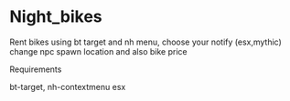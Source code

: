 # Night_bikes

Rent bikes using bt target and nh menu, choose your notify (esx,mythic) change npc spawn location and also bike price 

Requirements

bt-target,
nh-contextmenu
esx
